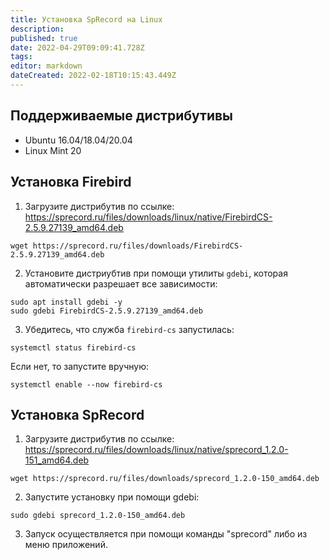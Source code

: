 ```yaml
---
title: Установка SpRecord на Linux
description: 
published: true
date: 2022-04-29T09:09:41.728Z
tags: 
editor: markdown
dateCreated: 2022-02-18T10:15:43.449Z
---
```


## Поддерживаемые дистрибутивы
- Ubuntu 16.04/18.04/20.04
- Linux Mint 20

## Установка Firebird
1. Загрузите дистрибутив по ссылке: https://sprecord.ru/files/downloads/linux/native/FirebirdCS-2.5.9.27139_amd64.deb
```
wget https://sprecord.ru/files/downloads/FirebirdCS-2.5.9.27139_amd64.deb
```

2. Установите дистриубтив при помощи утилиты `gdebi`, которая автоматически разрешает все зависимости:
```
sudo apt install gdebi -y
sudo gdebi FirebirdCS-2.5.9.27139_amd64.deb
```

3. Убедитесь, что служба `firebird-cs` запустилась:
```
systemctl status firebird-cs
```
Если нет, то запустите вручную:
```
systemctl enable --now firebird-cs
```

## Установка SpRecord
1. Загрузите дистрибутив по ссылке: https://sprecord.ru/files/downloads/linux/native/sprecord_1.2.0-151_amd64.deb
```
wget https://sprecord.ru/files/downloads/sprecord_1.2.0-150_amd64.deb
```

2. Запустите установку при помощи gdebi:
```
sudo gdebi sprecord_1.2.0-150_amd64.deb
````

3. Запуск осуществляется при помощи команды "sprecord" либо из меню приложений.